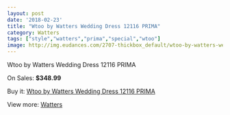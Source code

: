 ```yaml
---
layout: post
date: '2018-02-23'
title: "Wtoo by Watters Wedding Dress 12116 PRIMA"
category: Watters
tags: ["style","watters","prima","special","wtoo"]
image: http://img.eudances.com/2707-thickbox_default/wtoo-by-watters-wedding-dress-12116-prima.jpg
---
```

Wtoo by Watters Wedding Dress 12116 PRIMA

On Sales: **$348.99**
<a href="https://www.eudances.com/en/watters/913-wtoo-by-watters-wedding-dress-12116-prima.html"><amp-img layout="responsive" width="600" height="600" src="//img.eudances.com/2707-thickbox_default/wtoo-by-watters-wedding-dress-12116-prima.jpg" alt="Wtoo by Watters Wedding Dress 12116 PRIMA 0" /></a>
<a href="https://www.eudances.com/en/watters/913-wtoo-by-watters-wedding-dress-12116-prima.html"><amp-img layout="responsive" width="600" height="600" src="//img.eudances.com/2708-thickbox_default/wtoo-by-watters-wedding-dress-12116-prima.jpg" alt="Wtoo by Watters Wedding Dress 12116 PRIMA 1" /></a>

Buy it: [Wtoo by Watters Wedding Dress 12116 PRIMA](https://www.eudances.com/en/watters/913-wtoo-by-watters-wedding-dress-12116-prima.html "Wtoo by Watters Wedding Dress 12116 PRIMA")

View more: [Watters](https://www.eudances.com/en/12-watters "Watters")